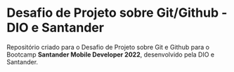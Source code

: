 # Desafio de Projeto sobre Git/Github - DIO e Santander
Repositório criado para o Desafio de Projeto sobre Git e Github para o Bootcamp **Santander Mobile Developer 2022**, desenvolvido pela DIO e Santander.
